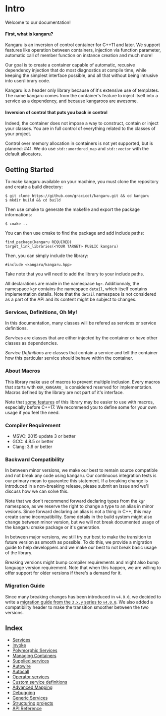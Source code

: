 Intro
=====

Welcome to our documentation!

#### First, what is kangaru?

Kangaru is an inversion of control container for C++11 and later. We support features like operation between containers,
injection via function parameter, automatic call of member function on instance creation and much more!

Our goal is to create a container capable of automatic, recusive dependency injection that do most diagnostics at compile time,
while keeping the simplest interface possible, and all that without being intrusive into user/library code.

Kangaru is a header only library because of it's extensive use of templates.
The name kangaru comes from the container's feature to inject itself into a service as a dependency, and because kangaroos are awesome.

#### Inversion of control that puts you back in control

Indeed, the container does not impose a way to construct, contain or inject your classes. You are in full control of everything related to the classes of your project.

Control over memory allocation in containers is not yet supported, but is planned: #41. We do use `std::unordered_map` and `std::vector` with the default allocators.

Getting Started
---------------

To make kangaru available on your machine, you must clone the repository and create a build directory:

    $ git clone https://github.com/gracicot/kangaru.git && cd kangaru
    $ mkdir build && cd build

Then use cmake to generate the makefile and export the package informations:

    $ cmake ..

You can then use cmake to find the package and add include paths: 

    find_package(kangaru REQUIRED)
    target_link_libraries(<YOUR TARGET> PUBLIC kangaru)

Then, you can simply include the library:

    #include <kangaru/kangaru.hpp>

Take note that you will need to add the library to your include paths.

All declarations are made in the namespace `kgr`. Additionnaly, the namespace `kgr` contains the namespace `detail`, which itself contains implementation details.
Note that the `detail` namespace is not considered as a part of the API and its content might be subject to changes.

### Services, Definitions, Oh My!

In this documentation, many classes will be refered as services or service definitions.

_Services_ are classes that are either injected by the container or have other classes as dependencies.

_Service Definitions_ are classes that contain a service and tell the container how this particular service should behave within the container.

### About Macros

This library make use of macros to prevent multiple inclusion.
Every macros that starts with `KGR_KANGARU_` is considered reserved for implementation.
Macros defined by the library are not part of it's interface.

Note that [some features](section07_autocall.md) of this library may be easier to use with macros, especially before C++17. We recommend you to define some for your own usage if you feel the need.

### Compiler Requirement

 - MSVC: 2015 update 3 or better
 - GCC: 4.8.5 or better
 - Clang: 3.6 or better

### Backward Compatibility

In between minor versions, we make our best to remain source compatible and not break any code using kangaru. Our continuous integration tests is our primary mean to guarantee this statement. If a breaking change is introduced in a non-breaking release, please submit an issue and we'll discuss how we can solve this.

Note that we don't recommend forward declaring types from the `kgr` namespace, as we reserve the right to change a type to an alias in minor vesions. Since forward declaring an alias is not a thing in C++, this may create some incompatibility. Some details in the build system might also change between minor version, but we will not break documented usage of the kangaru cmake package or it's generation. 

In between major versions, we still try our best to make the transition to future version as smooth as possible. To do this, we provide a migration guide to help developpers and we make our best to not break basic usage of the library.

Breaking versions might bump compiler requirements and might also bump language version requirement. Note that when this happen, we are willing to offer support for older versions if there's a demand for it.

### Migration Guide

Since many breaking changes has been introduced in `v4.0.0`, we decided to write a [migration guide from the `3.x.y` series to `v4.0.0`](migration_guide_3xy.md).
We also added a compatibility header to make the transition smoother between the two versions.

Index
-----
 * [Services](section01_services.md)
 * [Invoke](section02_invoke.md)
 * [Polymorphic Services](section03_polymorphic.md)
 * [Managing Containers](section04_container.md)
 * [Supplied services](section05_supplied.md)
 * [Autowire](section06_autowire.md)
 * [Autocall](section07_autocall.md)
 * [Operator services](section08_operator.md)
 * [Custom service definitions](section09_definitions.md)
 * [Advanced Mapping](section10_mapping.md)
 * [Debugging](section11_debug.md)
 * [Generic Services](section12_generic.md)
 * [Structuring projects](section13_structure.md)
 * [API Reference](section14_api_reference.md)
